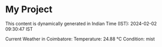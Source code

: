 # My Project

This content is dynamically generated in Indian Time (IST): 2024-02-02 09:30:47 IST


Current Weather in Coimbatore:
Temperature: 24.88 °C
Condition: mist

